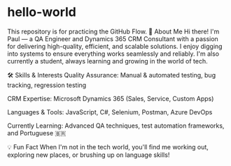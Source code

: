 # hello-world
This repository is for practicing the GitHub Flow.
👋 About Me
Hi there! I'm Paul — a QA Engineer and Dynamics 365 CRM Consultant with a passion for delivering high-quality, efficient, and scalable solutions. I enjoy digging into systems to ensure everything works seamlessly and reliably. I'm also currently a student, always learning and growing in the world of tech.

🛠️ Skills & Interests
Quality Assurance: Manual & automated testing, bug tracking, regression testing

CRM Expertise: Microsoft Dynamics 365 (Sales, Service, Custom Apps)

Languages & Tools: JavaScript, C#, Selenium, Postman, Azure DevOps

Currently Learning: Advanced QA techniques, test automation frameworks, and Portuguese 🇧🇷

💡 Fun Fact
When I'm not in the tech world, you'll find me working out, exploring new places, or brushing up on language skills!
